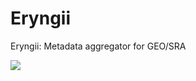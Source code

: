 Eryngii
=========

Eryngii: Metadata aggregator for GEO/SRA

![](http://p7.storage.canalblog.com/75/92/290470/30842278_p.jpg)
